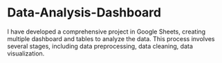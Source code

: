 # Data-Analysis-Dashboard
I have developed a comprehensive project in Google Sheets, creating multiple dashboard and tables to analyze the data. This process involves several  stages, including data preprocessing, data cleaning, data visualization.

